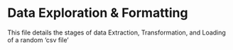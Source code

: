 # Data Exploration & Formatting

This file details the stages of data Extraction, Transformation, and Loading of a random ‘csv file’
